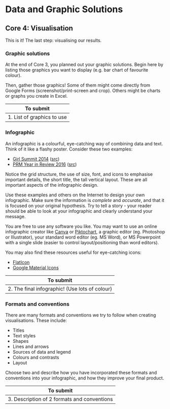 # Data and Graphic Solutions

## Core 4: Visualisation

This is it!
The last step: visualising our results.

### Graphic solutions

At the end of Core 3, you planned out your graphic solutions.
Begin here by listing those graphics you want to display (e.g. bar chart of favourite colour).

Then, gather those graphics!
Some of them might come directly from Google Forms (screenshot/print-screen and crop).
Others might be charts or graphs you create in Excel.

| To submit |
|---|
| 1. List of graphics to use |

### Infographic

An infographic is a colourful, eye-catching way of combining data and text.
Think of it like a flashy poster.
Consider these two examples:

- [Girl Summit 2014](files/Infographic_GirlSummit2014.png) ([src](https://www.flickr.com/photos/dfid/16332918541))
- [PRM Year in Review 2016](files/Infographic_PRM2016.jpeg) ([src](https://2009-2017.state.gov/j/prm/about/265946.htm))

Notice the grid structure, the use of size, font, and icons to emphasise important details, the short title, the tall vertical layout.
These are all important aspects of the infographic design.

Use these examples and others on the Internet to design your own infographic.
Make sure the information is *complete* and *accurate*, and that it is focused on your original hypothesis.
Try to tell a story - your reader should be able to look at your infographic and clearly understand your message.

You are free to use any software you like.
You may want to use an online infographic creator like [Canva](https://www.canva.com/create/infographics) or [Piktochart](https://piktochart.com/formats/infographics/),
a graphic editor (eg. Photoshop or Illustrator),
your standard word editor (eg. MS Word),
or MS Powerpoint with a single slide (easier to control layout/positioning than word editors).

You may also find these resources useful for eye-catching icons:

- [FlatIcon](https://www.flaticon.com/)
- [Google Material Icons](https://material.io/tools/icons/)

| To submit |
|---|
| 2. The final infographic! (Use lots of colour) |

### Formats and conventions

There are many formats and conventions we try to follow when creating visualisations.
These include:

- Titles
- Text styles
- Shapes
- Lines and arrows
- Sources of data and legend
- Colours and contrasts
- Layout

Choose two and describe how you have incorporated these formats and conventions into your infographic,
and how they improve your final product.

| To submit |
|---|
| 3. Description of 2 formats and conventions |
